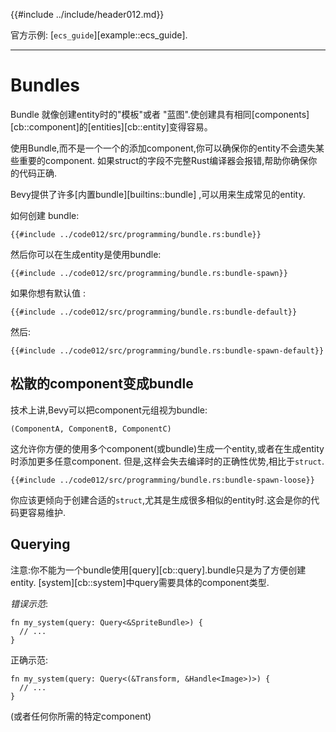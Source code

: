 {{#include ../include/header012.md}}

官方示例:
[`ecs_guide`][example::ecs_guide].

---

# Bundles

Bundle 就像创建entity时的"模板"或者 "蓝图".使创建具有相同[components][cb::component]的[entities][cb::entity]变得容易。

使用Bundle,而不是一个一个的添加component,你可以确保你的entity不会遗失某些重要的component.
如果struct的字段不完整Rust编译器会报错,帮助你确保你的代码正确.

Bevy提供了许多[内置bundle][builtins::bundle] ,可以用来生成常见的entity.

如何创建 bundle:

```rust,no_run,noplayground
{{#include ../code012/src/programming/bundle.rs:bundle}}
```

然后你可以在生成entity是使用bundle:

```rust,no_run,noplayground
{{#include ../code012/src/programming/bundle.rs:bundle-spawn}}
```

如果你想有默认值 :

```rust,no_run,noplayground
{{#include ../code012/src/programming/bundle.rs:bundle-default}}
```

然后:

```rust,no_run,noplayground
{{#include ../code012/src/programming/bundle.rs:bundle-spawn-default}}
```

## 松散的component变成bundle

技术上讲,Bevy可以把component元组视为bundle:

```
(ComponentA, ComponentB, ComponentC)
```

这允许你方便的使用多个component(或bundle)生成一个entity,或者在生成entity时添加更多任意component.
但是,这样会失去编译时的正确性优势,相比于`struct`.

```rust,no_run,noplayground
{{#include ../code012/src/programming/bundle.rs:bundle-spawn-loose}}
```

你应该更倾向于创建合适的`struct`,尤其是生成很多相似的entity时.这会是你的代码更容易维护.

## Querying

注意:你不能为一个bundle使用[query][cb::query].bundle只是为了方便创建entity. [system][cb::system]中query需要具体的component类型.

*错误示范*:

```rust,no_run,noplayground
fn my_system(query: Query<&SpriteBundle>) {
  // ...
}
```

正确示范:

```rust,no_run,noplayground
fn my_system(query: Query<(&Transform, &Handle<Image>)>) {
  // ...
}
```

(或者任何你所需的特定component)

